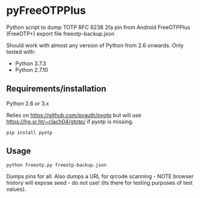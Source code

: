 # pyFreeOTPPlus

Python script to dump TOTP RFC 6238 2fa pin from Android FreeOTPPlus (FreeOTP+) export file freeotp-backup.json

Should work with almost any version of Python from 2.6 onwards.
Only tested with:

  * Python 3.7.3
  * Python 2.7.10


## Requirements/installation

Python 2.6 or 3.x

Relies on https://github.com/pyauth/pyotp but will use https://hg.sr.ht/~clach04/gtotp/ if pyotp is missing.

    pip install pyotp

## Usage

    python freeotp.py freeotp-backup.json

Dumps pins for all.
Also dumps a URL for qrcode scanning - NOTE browser history will expose seed - do not use!
(its there for testing purposes of test values).
